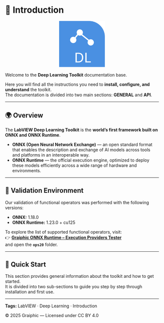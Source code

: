 # 🧠 Introduction

<p align="center">
  <img src="img/deeplearning.svg" alt="Deep Learning Toolkit" width="150"/>
</p>

Welcome to the **Deep Learning Toolkit** documentation base.

Here you will find all the instructions you need to **install, configure, and understand** the toolkit.  
The documentation is divided into two main sections: **GENERAL** and **API**.

---

## 🌍 Overview

The **LabVIEW Deep Learning Toolkit** is the **world’s first framework built on ONNX and ONNX Runtime**.

- **ONNX (Open Neural Network Exchange)** — an open standard format that enables the description and exchange of AI models across tools and platforms in an interoperable way.  
- **ONNX Runtime** — the official execution engine, optimized to deploy these models efficiently across a wide range of hardware and environments.

---

## 🧪 Validation Environment

Our validation of functional operators was performed with the following versions:

- **ONNX:** 1.18.0  
- **ONNX Runtime:** 1.23.0 + cu125

To explore the list of supported functional operators, visit:  
👉 [**Graiphic ONNX Runtime – Execution Providers Tester**](https://github.com/Graiphic/ONNX-Runtime/tree/main/Execution%20Providers%20Tester)  
and open the **`ops20`** folder.

---

## 🚀 Quick Start

This section provides general information about the toolkit and how to get started.  
It is divided into two sub-sections to guide you step by step through installation and first use.

---

**Tags:** LabVIEW · Deep Learning · Introduction  

© 2025 Graiphic — Licensed under CC BY 4.0
